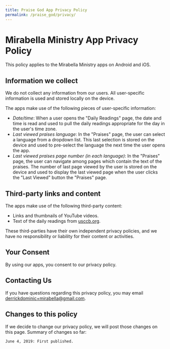 ```yaml
---
title: Praise God App Privacy Policy
permalink: /praise_god/privacy/
---
```


# Mirabella Ministry App Privacy Policy

This policy applies to the Mirabella Ministry apps on Android and iOS.

## Information we collect

We do not collect any information from our users. All user-specific information is used and stored locally on the device.

The apps make use of the following pieces of user-specific information:
* *Date/time*: When a user opens the "Daily Readings" page, the date and time is read and used to pull the daily readings appropriate for the day in the user's time zone.
* *Last viewed praises language*: In the "Praises" page, the user can select a language from a dropdown list. This last selection is stored on the device and used to pre-select the language the next time the user opens the app.
* *Last viewed praises page number (in each language)*: In the "Praises" page, the user can navigate among pages which contain the text of the praises. The number of last page viewed by the user is stored on the device and used to display the last viewed page when the user clicks the "Last Viewed" button the "Praises" page.

## Third-party links and content

The apps make use of the following third-party content:
* Links and thumbnails of YouTube videos. 
* Text of the daily readings from [usccb.org](usccb.org). 

These third-parties have their own independent privacy policies, and we have no responsibility or liability for their content or activities.

## Your Consent

By using our apps, you consent to our privacy policy.

## Contacting Us

If you have questions regarding this privacy policy, you may email derrickdominic+mirabella@gmail.com.

## Changes to this policy

If we decide to change our privacy policy, we will post those changes on this page. Summary of changes so far:

    June 4, 2019: First published.
